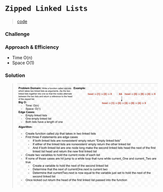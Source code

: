 # `Zipped Linked Lists `

> [code](ll-zip.test.js)

### Challenge
### Approach & Efficiency

- Time O(n)
- Space O(1)

### Solution

> ![White board](../../whiteboards/ll-zip.png)
